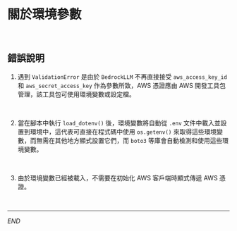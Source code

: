 # 關於環境參數

<br>

## 錯誤說明

1. 遇到 `ValidationError` 是由於 `BedrockLLM` 不再直接接受 `aws_access_key_id` 和 `aws_secret_access_key` 作為參數所致，AWS 憑證應由 AWS 開發工具包管理，該工具包可使用環境變數或設定檔。

<br>

2. 當在腳本中執行 `load_dotenv()` 後，環境變數將自動從 `.env` 文件中載入並設置到環境中，這代表可直接在程式碼中使用 `os.getenv()` 來取得這些環境變數，而無需在其他地方顯式設置它們，而 `boto3` 等庫會自動檢測和使用這些環境變數。

<br>

3. 由於環境變數已經被載入，不需要在初始化 AWS 客戶端時顯式傳遞 AWS 憑證。

<br>

___

_END_